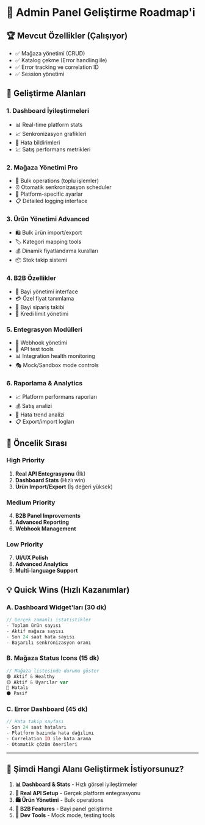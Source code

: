 # 🎨 Admin Panel Geliştirme Roadmap'i

## 🏆 Mevcut Özellikler (Çalışıyor)
- ✅ Mağaza yönetimi (CRUD)
- ✅ Katalog çekme (Error handling ile)
- ✅ Error tracking ve correlation ID
- ✅ Session yönetimi

## 🚀 Geliştirme Alanları

### 1. Dashboard İyileştirmeleri
- 📊 Real-time platform stats
- 📈 Senkronizasyon grafikleri  
- 🔔 Hata bildirimleri
- 💹 Satış performans metrikleri

### 2. Mağaza Yönetimi Pro
- 🔄 Bulk operations (toplu işlemler)
- ⏰ Otomatik senkronizasyon scheduler
- 🎯 Platform-specific ayarlar
- 📋 Detailed logging interface

### 3. Ürün Yönetimi Advanced
- 🛍️ Bulk ürün import/export
- 🏷️ Kategori mapping tools
- 💰 Dinamik fiyatlandırma kuralları
- 📦 Stok takip sistemi

### 4. B2B Özellikler
- 👥 Bayi yönetimi interface
- 💳 Özel fiyat tanımlama
- 📄 Bayi sipariş takibi
- 💼 Kredi limit yönetimi

### 5. Entegrasyon Modülleri
- 📡 Webhook yönetimi
- 🔧 API test tools
- 📊 Integration health monitoring
- 🎭 Mock/Sandbox mode controls

### 6. Raporlama & Analytics
- 📈 Platform performans raporları
- 💰 Satış analizi
- 🚨 Hata trend analizi  
- 📋 Export/import logları

## 🎯 Öncelik Sırası

### High Priority
1. **Real API Entegrasyonu** (İlk)
2. **Dashboard Stats** (Hızlı win)
3. **Ürün Import/Export** (İş değeri yüksek)

### Medium Priority  
4. **B2B Panel Improvements**
5. **Advanced Reporting**
6. **Webhook Management**

### Low Priority
7. **UI/UX Polish**
8. **Advanced Analytics**
9. **Multi-language Support**

## 💡 Quick Wins (Hızlı Kazanımlar)

### A. Dashboard Widget'ları (30 dk)
```php
// Gerçek zamanlı istatistikler
- Toplam ürün sayısı
- Aktif mağaza sayısı  
- Son 24 saat hata sayısı
- Başarılı senkronizasyon oranı
```

### B. Mağaza Status Icons (15 dk)
```php
// Mağaza listesinde durumu göster
🟢 Aktif & Healthy
🟡 Aktif & Uyarılar var  
🔴 Hatalı
⚫ Pasif
```

### C. Error Dashboard (45 dk)
```php
// Hata takip sayfası
- Son 24 saat hataları
- Platform bazında hata dağılımı
- Correlation ID ile hata arama
- Otomatik çözüm önerileri
```

---

## 🔄 Şimdi Hangi Alanı Geliştirmek İstiyorsunuz?

1. **📊 Dashboard & Stats** - Hızlı görsel iyileştirmeler
2. **🔑 Real API Setup** - Gerçek platform entegrasyonu  
3. **🛍️ Ürün Yönetimi** - Bulk operations
4. **👥 B2B Features** - Bayi panel geliştirme
5. **🔧 Dev Tools** - Mock mode, testing tools